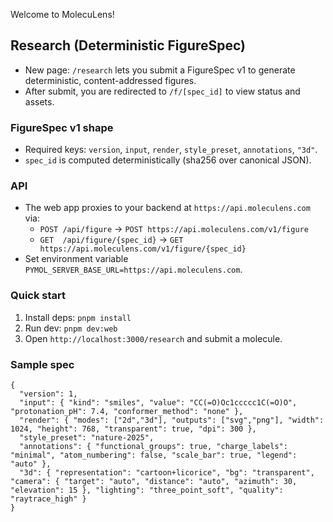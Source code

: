 Welcome to MolecuLens!

## Research (Deterministic FigureSpec)

- New page: `/research` lets you submit a FigureSpec v1 to generate deterministic, content-addressed figures.
- After submit, you are redirected to `/f/[spec_id]` to view status and assets.

### FigureSpec v1 shape
- Required keys: `version`, `input`, `render`, `style_preset`, `annotations`, `"3d"`.
- `spec_id` is computed deterministically (sha256 over canonical JSON).

### API
- The web app proxies to your backend at `https://api.moleculens.com` via:
  - `POST /api/figure` → `POST https://api.moleculens.com/v1/figure`
  - `GET  /api/figure/{spec_id}` → `GET https://api.moleculens.com/v1/figure/{spec_id}`
- Set environment variable `PYMOL_SERVER_BASE_URL=https://api.moleculens.com`.

### Quick start
1. Install deps: `pnpm install`
2. Run dev: `pnpm dev:web`
3. Open `http://localhost:3000/research` and submit a molecule.

### Sample spec
```
{
  "version": 1,
  "input": { "kind": "smiles", "value": "CC(=O)Oc1ccccc1C(=O)O", "protonation_pH": 7.4, "conformer_method": "none" },
  "render": { "modes": ["2d","3d"], "outputs": ["svg","png"], "width": 1024, "height": 768, "transparent": true, "dpi": 300 },
  "style_preset": "nature-2025",
  "annotations": { "functional_groups": true, "charge_labels": "minimal", "atom_numbering": false, "scale_bar": true, "legend": "auto" },
  "3d": { "representation": "cartoon+licorice", "bg": "transparent", "camera": { "target": "auto", "distance": "auto", "azimuth": 30, "elevation": 15 }, "lighting": "three_point_soft", "quality": "raytrace_high" }
}
```

